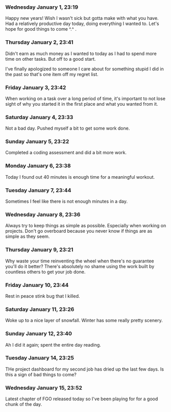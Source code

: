 ### Wednesday January 1, 23:19

Happy new years! Wish I wasn't sick but gotta make with what you have. Had a relatively productive day today, doing everything I wanted to. Let's hope for good things to come ^.^ .

### Thursday January 2, 23:41

Didn't earn as much money as I wanted to today as I had to spend more time on other tasks. But off to a good start.

I've finally apologized to someone I care about for something stupid I did in the past so that's one item off my regret list.

### Friday January 3, 23:42

When working on a task over a long period of time, it's important to not lose sight of why you started it in the first place and what you wanted from it.

### Saturday January 4, 23:33

Not a bad day. Pushed myself a bit to get some work done.

### Sunday January 5, 23:22

Completed a coding assessment and did a bit more work.

### Monday January 6, 23:38

Today I found out 40 minutes is enough time for a meaningful workout.

### Tuesday January 7, 23:44

Sometimes I feel like there is not enough minutes in a day.

### Wednesday January 8, 23:36

Always try to keep things as simple as possible. Especially when working on projects. Don't go overboard because you never know if things are as simple as they seem.

### Thursday January 9, 23:21

Why waste your time reinventing the wheel when there's no guarantee you'll do it better? There's absolutely no shame using the work built by countless others to get your job done.

### Friday January 10, 23:44

Rest in peace stink bug that I killed.

### Saturday January 11, 23:26

Woke up to a nice layer of snowfall. Winter has some really pretty scenery.

### Sunday January 12, 23:40

Ah I did it again; spent the entire day reading.

### Tuesday January 14, 23:25

THe project dashboard for my second job has dried up the last few days. Is this a sign of bad things to come?

### Wednesday January 15, 23:52

Latest chapter of FGO released today so I've been playing for for a good chunk of the day.
